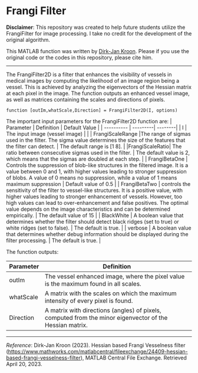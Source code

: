 # Frangi Filter

**Disclaimer**: This repository was created to help future students utilize the FrangiFilter for image processing. I take no credit for the development of the original algorithm.

This MATLAB function was written by [Dirk-Jan Kroon](https://www.mathworks.com/matlabcentral/fileexchange/24409-hessian-based-frangi-vesselness-filter). Please if you use the original code or the codes in this repository, please cite him.

----
The FrangiFilter2D is a filter that enhances the visibility of vessels in medical images by computing the likelihood of an image region being a vessel. This is achieved by analyzing the eigenvectors of the Hessian matrix at each pixel in the image. The function outputs an enhanced vessel image, as well as matrices containing the scales and directions of pixels.

``function [outIm,whatScale,Direction] = FrangiFilter2D(I, options)``

The important input parameters for the FrangiFilter2D function are:
| Parameter | Definition | Default Value |
| ---------- | ---------| --------|
| I | The input image (vessel image) | |
| FrangiScaleRange |The range of sigmas used in the filter. The sigma value determines the size of the features that the filter can detect. | The default range is [1 8]. |
|FrangiScaleRatio| The ratio between consecutive sigmas used in the filter. | The default value is 2, which means that the sigmas are doubled at each step. |
| FrangiBetaOne | Controls the suppression of blob-like structures in the filtered image. It is a value between 0 and 1, with higher values leading to stronger suppression of blobs. A value of 0 means no suppression, while a value of 1 means maximum suppression | Default value of 0.5 |
| FrangiBetaTwo | controls the sensitivity of the filter to vessel-like structures. It is a positive value, with higher values leading to stronger enhancement of vessels. However, too high values can lead to over-enhancement and false positives. The optimal value depends on the image characteristics and can be determined empirically. | The default value of 15 |
| BlackWhite | A boolean value that determines whether the filter should detect black ridges (set to true) or white ridges (set to false). | The default is true. |
| verbose | A boolean value that determines whether debug information should be displayed during the filter processing. | The default is true. |


The function outputs:

| Parameter | Definition |
| ---------- | ---------|
|outIm | The vessel enhanced image, where the pixel value is the maximum found in all scales. |
| whatScale| A matrix with the scales on which the maximum intensity of every pixel is found. |
| Direction |A matrix with directions (angles) of pixels, computed from the minor eigenvector of the Hessian matrix. |

----
*Reference*:  Dirk-Jan Kroon (2023). Hessian based Frangi Vesselness filter (https://www.mathworks.com/matlabcentral/fileexchange/24409-hessian-based-frangi-vesselness-filter), MATLAB Central File Exchange. Retrieved April 20, 2023. 
